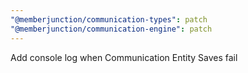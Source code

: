 ```yaml
---
"@memberjunction/communication-types": patch
"@memberjunction/communication-engine": patch
---
```


Add console log when Communication Entity Saves fail
